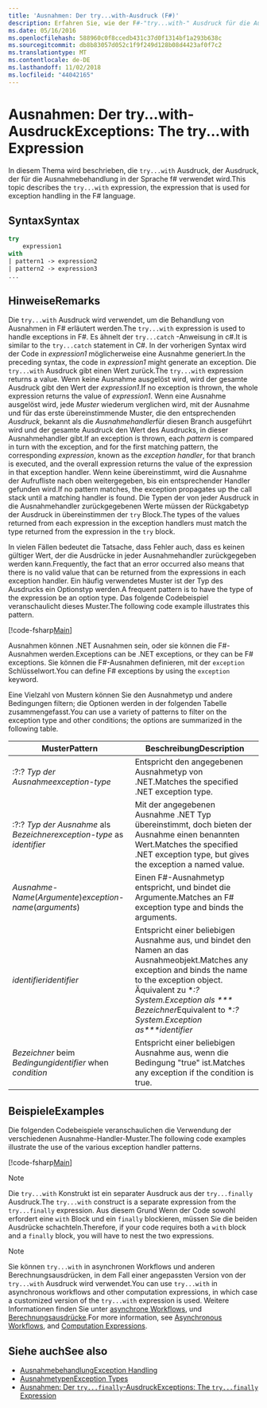 ```yaml
---
title: 'Ausnahmen: Der try...with-Ausdruck (F#)'
description: Erfahren Sie, wie der F#-"try...with-" Ausdruck für die Ausnahmebehandlung zu verwenden.
ms.date: 05/16/2016
ms.openlocfilehash: 588960c0f8ccedb431c37d0f1314bf1a293b638c
ms.sourcegitcommit: db8b83057d052c1f9f249d128b08d4423af0f7c2
ms.translationtype: MT
ms.contentlocale: de-DE
ms.lasthandoff: 11/02/2018
ms.locfileid: "44042165"
---
```

# <a name="exceptions-the-trywith-expression"></a><span data-ttu-id="47c80-103">Ausnahmen: Der try...with-Ausdruck</span><span class="sxs-lookup"><span data-stu-id="47c80-103">Exceptions: The try...with Expression</span></span>

<span data-ttu-id="47c80-104">In diesem Thema wird beschrieben, die `try...with` Ausdruck, der Ausdruck, der für die Ausnahmebehandlung in der Sprache f# verwendet wird.</span><span class="sxs-lookup"><span data-stu-id="47c80-104">This topic describes the `try...with` expression, the expression that is used for exception handling in the F# language.</span></span>

## <a name="syntax"></a><span data-ttu-id="47c80-105">Syntax</span><span class="sxs-lookup"><span data-stu-id="47c80-105">Syntax</span></span>

```fsharp
try
    expression1
with
| pattern1 -> expression2
| pattern2 -> expression3
...
```

## <a name="remarks"></a><span data-ttu-id="47c80-106">Hinweise</span><span class="sxs-lookup"><span data-stu-id="47c80-106">Remarks</span></span>

<span data-ttu-id="47c80-107">Die `try...with` Ausdruck wird verwendet, um die Behandlung von Ausnahmen in F# erläutert werden.</span><span class="sxs-lookup"><span data-stu-id="47c80-107">The `try...with` expression is used to handle exceptions in F#.</span></span> <span data-ttu-id="47c80-108">Es ähnelt der `try...catch` -Anweisung in c#.</span><span class="sxs-lookup"><span data-stu-id="47c80-108">It is similar to the `try...catch` statement in C#.</span></span> <span data-ttu-id="47c80-109">In der vorherigen Syntax wird der Code in *expression1* möglicherweise eine Ausnahme generiert.</span><span class="sxs-lookup"><span data-stu-id="47c80-109">In the preceding syntax, the code in *expression1* might generate an exception.</span></span> <span data-ttu-id="47c80-110">Die `try...with` Ausdruck gibt einen Wert zurück.</span><span class="sxs-lookup"><span data-stu-id="47c80-110">The `try...with` expression returns a value.</span></span> <span data-ttu-id="47c80-111">Wenn keine Ausnahme ausgelöst wird, wird der gesamte Ausdruck gibt den Wert der *expression1*.</span><span class="sxs-lookup"><span data-stu-id="47c80-111">If no exception is thrown, the whole expression returns the value of *expression1*.</span></span> <span data-ttu-id="47c80-112">Wenn eine Ausnahme ausgelöst wird, jede *Muster* wiederum verglichen wird, mit der Ausnahme und für das erste übereinstimmende Muster, die den entsprechenden *Ausdruck*, bekannt als die *Ausnahmehandler*für diesen Branch ausgeführt wird und der gesamte Ausdruck den Wert des Ausdrucks, in dieser Ausnahmehandler gibt.</span><span class="sxs-lookup"><span data-stu-id="47c80-112">If an exception is thrown, each *pattern* is compared in turn with the exception, and for the first matching pattern, the corresponding *expression*, known as the *exception handler*, for that branch is executed, and the overall expression returns the value of the expression in that exception handler.</span></span> <span data-ttu-id="47c80-113">Wenn keine übereinstimmt, wird die Ausnahme der Aufrufliste nach oben weitergegeben, bis ein entsprechender Handler gefunden wird.</span><span class="sxs-lookup"><span data-stu-id="47c80-113">If no pattern matches, the exception propagates up the call stack until a matching handler is found.</span></span> <span data-ttu-id="47c80-114">Die Typen der von jeder Ausdruck in die Ausnahmehandler zurückgegebenen Werte müssen der Rückgabetyp der Ausdruck in übereinstimmen der `try` Block.</span><span class="sxs-lookup"><span data-stu-id="47c80-114">The types of the values returned from each expression in the exception handlers must match the type returned from the expression in the `try` block.</span></span>

<span data-ttu-id="47c80-115">In vielen Fällen bedeutet die Tatsache, dass Fehler auch, dass es keinen gültiger Wert, der die Ausdrücke in jeder Ausnahmehandler zurückgegeben werden kann.</span><span class="sxs-lookup"><span data-stu-id="47c80-115">Frequently, the fact that an error occurred also means that there is no valid value that can be returned from the expressions in each exception handler.</span></span> <span data-ttu-id="47c80-116">Ein häufig verwendetes Muster ist der Typ des Ausdrucks ein Optionstyp werden.</span><span class="sxs-lookup"><span data-stu-id="47c80-116">A frequent pattern is to have the type of the expression be an option type.</span></span> <span data-ttu-id="47c80-117">Das folgende Codebeispiel veranschaulicht dieses Muster.</span><span class="sxs-lookup"><span data-stu-id="47c80-117">The following code example illustrates this pattern.</span></span>

[!code-fsharp[Main](../../../../samples/snippets/fsharp/lang-ref-2/snippet5601.fs)]

<span data-ttu-id="47c80-118">Ausnahmen können .NET Ausnahmen sein, oder sie können die F#-Ausnahmen werden.</span><span class="sxs-lookup"><span data-stu-id="47c80-118">Exceptions can be .NET exceptions, or they can be F# exceptions.</span></span> <span data-ttu-id="47c80-119">Sie können die F#-Ausnahmen definieren, mit der `exception` Schlüsselwort.</span><span class="sxs-lookup"><span data-stu-id="47c80-119">You can define F# exceptions by using the `exception` keyword.</span></span>

<span data-ttu-id="47c80-120">Eine Vielzahl von Mustern können Sie den Ausnahmetyp und andere Bedingungen filtern; die Optionen werden in der folgenden Tabelle zusammengefasst.</span><span class="sxs-lookup"><span data-stu-id="47c80-120">You can use a variety of patterns to filter on the exception type and other conditions; the options are summarized in the following table.</span></span>

|<span data-ttu-id="47c80-121">Muster</span><span class="sxs-lookup"><span data-stu-id="47c80-121">Pattern</span></span>|<span data-ttu-id="47c80-122">Beschreibung</span><span class="sxs-lookup"><span data-stu-id="47c80-122">Description</span></span>|
|-------|-----------|
|<span data-ttu-id="47c80-123">:?</span><span class="sxs-lookup"><span data-stu-id="47c80-123">:?</span></span> <span data-ttu-id="47c80-124">*Typ der Ausnahme*</span><span class="sxs-lookup"><span data-stu-id="47c80-124">*exception-type*</span></span>|<span data-ttu-id="47c80-125">Entspricht den angegebenen Ausnahmetyp von .NET.</span><span class="sxs-lookup"><span data-stu-id="47c80-125">Matches the specified .NET exception type.</span></span>|
|<span data-ttu-id="47c80-126">:?</span><span class="sxs-lookup"><span data-stu-id="47c80-126">:?</span></span> <span data-ttu-id="47c80-127">*Typ der Ausnahme* als *Bezeichner*</span><span class="sxs-lookup"><span data-stu-id="47c80-127">*exception-type* as *identifier*</span></span>|<span data-ttu-id="47c80-128">Mit der angegebenen Ausnahme .NET Typ übereinstimmt, doch bieten der Ausnahme einen benannten Wert.</span><span class="sxs-lookup"><span data-stu-id="47c80-128">Matches the specified .NET exception type, but gives the exception a named value.</span></span>|
|<span data-ttu-id="47c80-129">*Ausnahme-Name*(*Argumente*)</span><span class="sxs-lookup"><span data-stu-id="47c80-129">*exception-name*(*arguments*)</span></span>|<span data-ttu-id="47c80-130">Einen F#-Ausnahmetyp entspricht, und bindet die Argumente.</span><span class="sxs-lookup"><span data-stu-id="47c80-130">Matches an F# exception type and binds the arguments.</span></span>|
|<span data-ttu-id="47c80-131">*identifier*</span><span class="sxs-lookup"><span data-stu-id="47c80-131">*identifier*</span></span>|<span data-ttu-id="47c80-132">Entspricht einer beliebigen Ausnahme aus, und bindet den Namen an das Ausnahmeobjekt.</span><span class="sxs-lookup"><span data-stu-id="47c80-132">Matches any exception and binds the name to the exception object.</span></span> <span data-ttu-id="47c80-133">Äquivalent zu \**:? System.Exception als \*\*\* Bezeichner*</span><span class="sxs-lookup"><span data-stu-id="47c80-133">Equivalent to \**:? System.Exception as\*\*\*identifier*</span></span>|
|<span data-ttu-id="47c80-134">*Bezeichner* beim *Bedingung*</span><span class="sxs-lookup"><span data-stu-id="47c80-134">*identifier* when *condition*</span></span>|<span data-ttu-id="47c80-135">Entspricht einer beliebigen Ausnahme aus, wenn die Bedingung "true" ist.</span><span class="sxs-lookup"><span data-stu-id="47c80-135">Matches any exception if the condition is true.</span></span>|

## <a name="examples"></a><span data-ttu-id="47c80-136">Beispiele</span><span class="sxs-lookup"><span data-stu-id="47c80-136">Examples</span></span>

<span data-ttu-id="47c80-137">Die folgenden Codebeispiele veranschaulichen die Verwendung der verschiedenen Ausnahme-Handler-Muster.</span><span class="sxs-lookup"><span data-stu-id="47c80-137">The following code examples illustrate the use of the various exception handler patterns.</span></span>

[!code-fsharp[Main](../../../../samples/snippets/fsharp/lang-ref-2/snippet5602.fs)]

>[!NOTE]
<span data-ttu-id="47c80-138">Die `try...with` Konstrukt ist ein separater Ausdruck aus der `try...finally` Ausdruck.</span><span class="sxs-lookup"><span data-stu-id="47c80-138">The `try...with` construct is a separate expression from the `try...finally` expression.</span></span> <span data-ttu-id="47c80-139">Aus diesem Grund Wenn der Code sowohl erfordert eine `with` Block und ein `finally` blockieren, müssen Sie die beiden Ausdrücke schachteln.</span><span class="sxs-lookup"><span data-stu-id="47c80-139">Therefore, if your code requires both a `with` block and a `finally` block, you will have to nest the two expressions.</span></span>

>[!NOTE]
<span data-ttu-id="47c80-140">Sie können `try...with` in asynchronen Workflows und anderen Berechnungsausdrücken, in dem Fall einer angepassten Version von der `try...with` Ausdruck wird verwendet.</span><span class="sxs-lookup"><span data-stu-id="47c80-140">You can use `try...with` in asynchronous workflows and other computation expressions, in which case a customized version of the `try...with` expression is used.</span></span> <span data-ttu-id="47c80-141">Weitere Informationen finden Sie unter [asynchrone Workflows](../asynchronous-workflows.md), und [Berechnungsausdrücke](../computation-expressions.md).</span><span class="sxs-lookup"><span data-stu-id="47c80-141">For more information, see [Asynchronous Workflows](../asynchronous-workflows.md), and [Computation Expressions](../computation-expressions.md).</span></span>

## <a name="see-also"></a><span data-ttu-id="47c80-142">Siehe auch</span><span class="sxs-lookup"><span data-stu-id="47c80-142">See also</span></span>

- [<span data-ttu-id="47c80-143">Ausnahmebehandlung</span><span class="sxs-lookup"><span data-stu-id="47c80-143">Exception Handling</span></span>](index.md)
- [<span data-ttu-id="47c80-144">Ausnahmetypen</span><span class="sxs-lookup"><span data-stu-id="47c80-144">Exception Types</span></span>](exception-types.md)
- [<span data-ttu-id="47c80-145">Ausnahmen: Der `try...finally`-Ausdruck</span><span class="sxs-lookup"><span data-stu-id="47c80-145">Exceptions: The `try...finally` Expression</span></span>](the-try-finally-expression.md)
